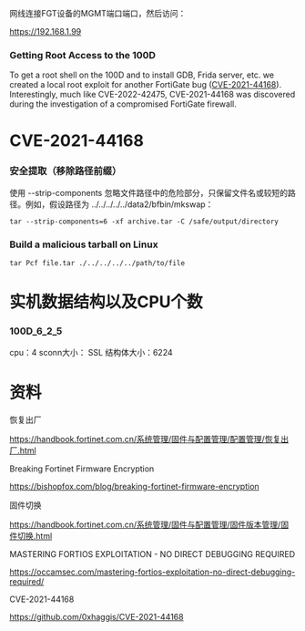网线连接FGT设备的MGMT端口端口，然后访问：

https://192.168.1.99

### Getting Root Access to the 100D

To get a root shell on the 100D and to install GDB, Frida server, etc. we created a local root exploit for another FortiGate bug ([CVE-2021-44168](https://www.fortiguard.com/psirt/FG-IR-21-201)). Interestingly, much like CVE-2022-42475, CVE-2021-44168 was discovered during the investigation of a compromised FortiGate firewall.

# CVE-2021-44168

### 安全提取（移除路径前缀）

使用 --strip-components 忽略文件路径中的危险部分，只保留文件名或较短的路径。例如，假设路径为 ../../../../../data2/bfbin/mkswap：

```
tar --strip-components=6 -xf archive.tar -C /safe/output/directory
```

### Build a malicious tarball on Linux

```
tar Pcf file.tar ./../../../../path/to/file
```

# 实机数据结构以及CPU个数

### 100D_6_2_5

cpu：4
sconn大小：
SSL 结构体大小：6224

# 资料

恢复出厂

https://handbook.fortinet.com.cn/系统管理/固件与配置管理/配置管理/恢复出厂.html

Breaking Fortinet Firmware Encryption

https://bishopfox.com/blog/breaking-fortinet-firmware-encryption

固件切换

https://handbook.fortinet.com.cn/系统管理/固件与配置管理/固件版本管理/固件切换.html

MASTERING FORTIOS EXPLOITATION - NO DIRECT DEBUGGING REQUIRED

https://occamsec.com/mastering-fortios-exploitation-no-direct-debugging-required/

CVE-2021-44168

https://github.com/0xhaggis/CVE-2021-44168